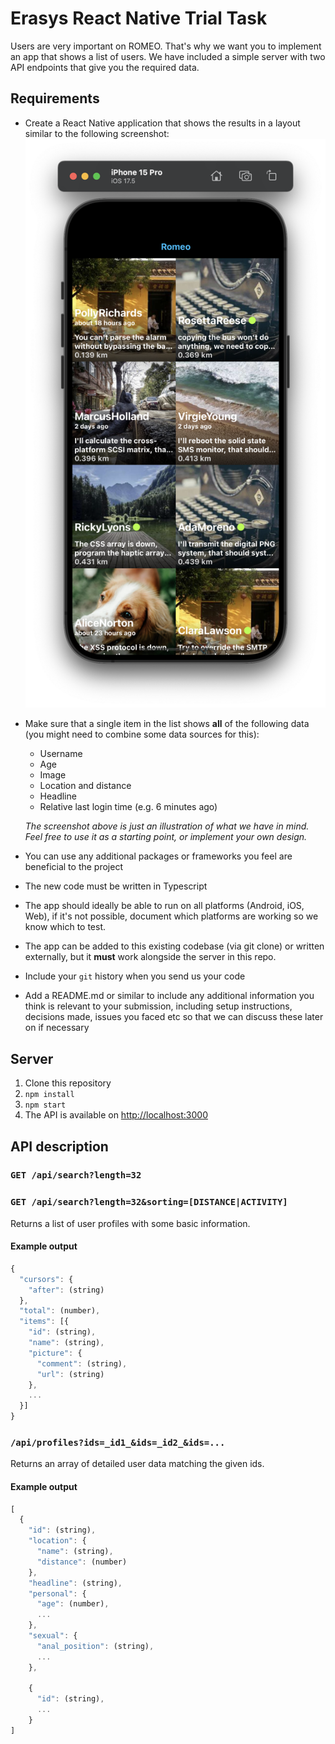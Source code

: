 # Erasys React Native Trial Task
Users are very important on ROMEO. That's why we want you to implement an app that shows a list of users. We have included a simple server with two API endpoints that give you the required data.

## Requirements
- Create a React Native application that shows the results in a layout similar to the following screenshot:
![](./data/mockup.png)

- Make sure that a single item in the list shows **all** of the following data (you might need to combine some data sources for this):
  - Username
  - Age
  - Image
  - Location and distance
  - Headline
  - Relative last login time (e.g. 6 minutes ago)

  *The screenshot above is just an illustration of what we have in mind. Feel free to use it as a starting point, or implement your own design.*
  
- You can use any additional packages or frameworks you feel are beneficial to the project
- The new code must be written in Typescript
- The app should ideally be able to run on all platforms (Android, iOS, Web), if it's not possible, document which platforms are working so we know which to test.
- The app can be added to this existing codebase (via git clone) or written externally, but it **must** work alongside the server in this repo.
- Include your `git` history when you send us your code
- Add a README.md or similar to include any additional information you think is relevant to your submission, including setup instructions, decisions made, issues you faced etc so that we can discuss these later on if necessary

## Server
1. Clone this repository
2. `npm install`
3. `npm start`
4. The API is available on [http://localhost:3000](http://localhost:3000)

## API description
### `GET /api/search?length=32`
### `GET /api/search?length=32&sorting=[DISTANCE|ACTIVITY]`
Returns a list of user profiles with some basic information.

#### Example output
```javascript
{
  "cursors": {
    "after": (string)
  },
  "total": (number),
  "items": [{
    "id": (string),
    "name": (string),
    "picture": {
      "comment": (string),
      "url": (string)
    },
    ...
  }]
}
```

### `/api/profiles?ids=_id1_&ids=_id2_&ids=...`
Returns an array of detailed user data matching the given ids.

#### Example output
```javascript
[
  {
    "id": (string),
    "location": {
      "name": (string),
      "distance": (number)
    },
    "headline": (string),
    "personal": {
      "age": (number),
      ...
    },
    "sexual": {
      "anal_position": (string),
      ...
    },

    {
      "id": (string),
      ...
    }
]
```
